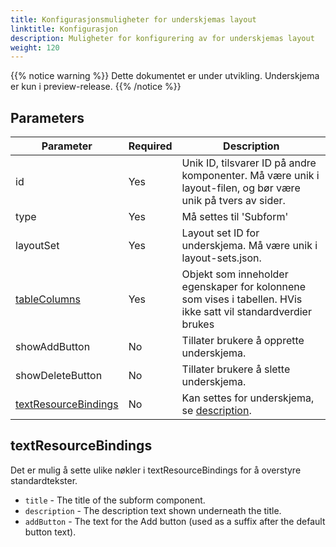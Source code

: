 ```yaml
---
title: Konfigurasjonsmuligheter for underskjemas layout
linktitle: Konfigurasjon
description: Muligheter for konfigurering av for underskjemas layout
weight: 120
---
```


{{% notice warning  %}}
Dette dokumentet er under utvikling. Underskjema er kun i preview-release.
{{% /notice %}}

## Parameters

| Parameter                                                                                                                                | Required | Description                                                                                                    |
| ---------------------------------------------------------------------------------------------------------------------------------------- | -------- | -------------------------------------------------------------------------------------------------------------- |
| id                                                                                                                                       | Yes      | Unik ID, tilsvarer ID på andre komponenter. Må være unik i layout-filen, og bør være unik på tvers av sider.   |
| type                                                                                                                                     | Yes      | Må settes til 'Subform'                                                                                        |
| layoutSet                                                                                                                                | Yes      | Layout set ID for underskjema. Må være unik i layout-sets.json.                                                |
| [tableColumns](../../../../app/development/ux/fields/grouping/repeating/table/#bredder-tekst-plassering-og-skjuling-av-overflødig-tekst) | Yes      | Objekt som inneholder egenskaper for kolonnene som vises i tabellen. HVis ikke satt vil standardverdier brukes |
| showAddButton                                                                                                                            | No       | Tillater brukere å opprette underskjema.                                                                       |
| showDeleteButton                                                                                                                         | No       | Tillater brukere å slette underskjema.                                                                         |
| [textResourceBindings](#textresourcebindings)                                                                                            | No       | Kan settes for underskjema, se [description](#textresourcebindings).                                           |

## textResourceBindings

Det er mulig å sette ulike nøkler i textResourceBindings for å overstyre standardtekster.

- `title` - The title of the subform component.
- `description` - The description text shown underneath the title.
- `addButton` - The text for the Add button (used as a suffix after the default button text).
